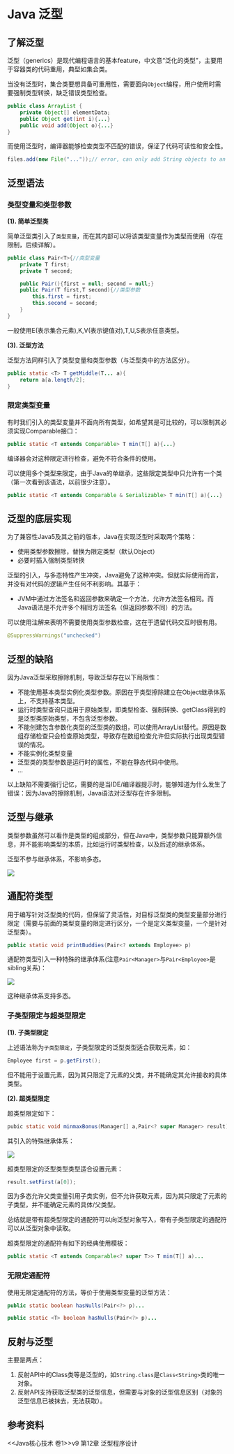 # Java 泛型

## 了解泛型

泛型（generics）是现代编程语言的基本feature，中文意“泛化的类型”，主要用于容器类的代码重用，典型如集合类。

当没有泛型时，集合类要想具备可重用性，需要面向`Object`编程，用户使用时需要强制类型转换，缺乏错误类型检查。

```java
public class ArrayList {
	private Object[] elementData;
	public Object get(int i){...}
	public void add(Object o){...}
}
```

而使用泛型时，编译器能够检查类型不匹配的错误，保证了代码可读性和安全性。

```java
files.add(new File("..."));// error, can only add String objects to an ArrayList<String>
```

## 泛型语法

### 类型变量和类型参数

**(1). 简单泛型类**

简单泛型类引入了`类型变量`，而在其内部可以将该类型变量作为类型而使用（存在限制，后续详解）。

```java
public class Pair<T>{//类型变量
	private T first;
	private T second;

	public Pair(){first = null; second = null;}
	public Pair(T first,T second){//类型参数
		this.first = first;
		this.second = second;
	}
}
```

一般使用E(表示集合元素),K,V(表示键值对),T,U,S表示任意类型。

**(3). 泛型方法**

泛型方法同样引入了类型变量和类型参数（与泛型类中的方法区分）。

```java
public static <T> T getMiddle(T... a){
	return a[a.length/2];
}
```

### 限定类型变量

有时我们引入的类型变量并不面向所有类型，如希望其是可比较的，可以限制其必须实现Comparable接口：

```java
public static <T extends Comparable> T min(T[] a){...}
```

编译器会对这种限定进行检查，避免不符合条件的使用。

可以使用多个类型来限定，由于Java的单继承，这些限定类型中只允许有一个类（第一次看到该语法，以前很少注意）。

```java
public static <T extends Comparable & Serializable> T min(T[] a){...}
```

## 泛型的底层实现

为了兼容性Java5及其之前的版本，Java在实现泛型时采取两个策略：

- 使用类型参数擦除，替换为限定类型（默认Object） 
- 必要时插入强制类型转换

泛型的引入，与多态特性产生冲突，Java避免了这种冲突。但就实际使用而言，并没有对代码的逻辑产生任何不利影响。其基于：

- JVM中通过方法签名和返回参数来确定一个方法，允许方法签名相同。而Java语法是不允许多个相同方法签名（但返回参数不同）的方法。  

可以使用注解来表明不需要使用类型参数检查，这在于遗留代码交互时很有用。

```java
@SuppressWarnings("unchecked")
```

  

## 泛型的缺陷

因为Java泛型采取擦除机制，导致泛型存在以下局限性：

- 不能使用基本类型实例化类型参数。原因在于类型擦除建立在Object继承体系上，不支持基本类型。
- 运行时类型查询只适用于原始类型，即类型检查、强制转换、getClass得到的是泛型类原始类型，不包含泛型参数。
- 不能创建包含参数化类型的泛型类的数组，可以使用ArrayList替代。原因是数组存储检查只会检查原始类型，导致存在数组检查允许但实际执行出现类型错误的情况。 
- 不能实例化类型变量
- 泛型类的类型参数是运行时的属性，不能在静态代码中使用。
- ...

以上缺陷不需要强行记忆，需要的是当IDE/编译器提示时，能够知道为什么发生了错误：因为Java的擦除机制，Java语法对泛型存在许多限制。

## 泛型与继承

类型参数虽然可以看作是类型的组成部分，但在Java中，类型参数只能算额外信息，并不能影响类型的本质，比如运行时类型检查，以及后述的继承体系。

泛型不参与继承体系，不影响多态。

![](Pasted%20image%2020230618002648.png)

## 通配符类型

用于编写针对泛型类的代码，但保留了灵活性，对目标泛型类的类型变量部分进行限定（需要与前面的类型变量的限定进行区分，一个是定义类型变量，一个是针对泛型类）。

```java
public static void printBuddies(Pair<? extends Employee> p)
```

通配符类型引入一种特殊的继承体系(注意`Pair<Manager>`与`Pair<Employee>`是sibling关系)：

![](Pasted%20image%2020230618002811.png)

这种继承体系支持多态。

### 子类型限定与超类型限定

**(1). 子类型限定**

上述语法称为`子类型限定`，子类型限定的泛型类型适合获取元素，如：

```java
Employee first = p.getFirst();
```

但不能用于设置元素，因为其只限定了元素的父类，并不能确定其允许接收的具体类型。

**(2). 超类型限定**

超类型限定如下：

```java
pubic static void minmaxBonus(Manager[] a,Pair<? super Manager> result)
```

其引入的特殊继承体系：

![](Pasted%20image%2020230618003057.png)

超类型限定的泛型类型类型适合设置元素：

```java
result.setFirst(a[0]);
```

因为多态允许父类变量引用子类实例，但不允许获取元素，因为其只限定了元素的子类型，并不能确定元素的具体/父类型。

总结就是带有超类型限定的通配符可以向泛型对象写入，带有子类型限定的通配符可以从泛型对象中读取。

超类型限定的通配符有如下的经典使用模板：

```java
public static <T extends Comparable<? super T>> T min(T[] a)...
```

### 无限定通配符

使用无限定通配符的方法，等价于使用类型变量的泛型方法：

```java
public static boolean hasNulls(Pair<?> p)...

public static <T> boolean hasNulls(Pair<?> p)...
```

## 反射与泛型

主要是两点：

1. 反射API中的Class类等是泛型的，如`String.class`是`Class<String>`类的唯一对象。
2. 反射API支持获取泛型类的泛型信息，但需要与对象的泛型信息区别（对象的泛型信息已被抹去，无法获取）。

## 参考资料

<<Java核心技术 卷1>>v9 第12章 泛型程序设计
